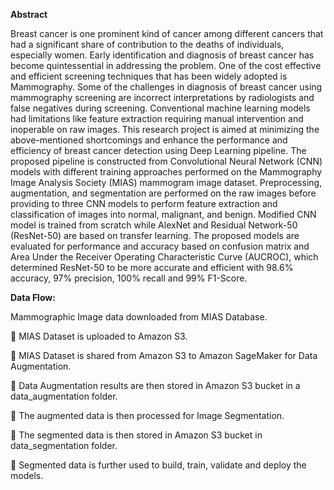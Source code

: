 **Abstract**

Breast cancer is one prominent kind of cancer among different cancers that had a significant
share of contribution to the deaths of individuals, especially women. Early identification and
diagnosis of breast cancer has become quintessential in addressing the problem. One of the cost
effective and efficient screening techniques that has been widely adopted is Mammography.
Some of the challenges in diagnosis of breast cancer using mammography screening are
incorrect interpretations by radiologists and false negatives during screening. Conventional
machine learning models had limitations like feature extraction requiring manual intervention
and inoperable on raw images. This research project is aimed at minimizing the above-mentioned
shortcomings and enhance the performance and efficiency of breast cancer detection using Deep
Learning pipeline. The proposed pipeline is constructed from Convolutional Neural Network
(CNN) models with different training approaches performed on the Mammography Image
Analysis Society (MIAS) mammogram image dataset. Preprocessing, augmentation, and
segmentation are performed on the raw images before providing to three CNN models to perform
feature extraction and classification of images into normal, malignant, and benign. Modified
CNN model is trained from scratch while AlexNet and Residual Network-50 (ResNet-50) are
based on transfer learning. The proposed models are evaluated for performance and accuracy
based on confusion matrix and Area Under the Receiver Operating Characteristic Curve (AUCROC),
which determined ResNet-50 to be more accurate and efficient with 98.6% accuracy, 97%
precision, 100% recall and 99% F1-Score.

**Data Flow:**

Mammographic Image data downloaded from MIAS Database.

 MIAS Dataset is uploaded to Amazon S3.

 MIAS Dataset is shared from Amazon S3 to Amazon SageMaker for Data Augmentation.

 Data Augmentation results are then stored in Amazon S3 bucket in a data_augmentation
folder.

 The augmented data is then processed for Image Segmentation.

 The segmented data is then stored in Amazon S3 bucket in data_segmentation folder.

 Segmented data is further used to build, train, validate and deploy the models.

